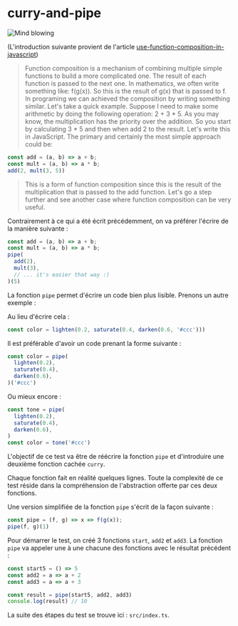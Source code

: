 # curry-and-pipe

![Mind blowing](https://i.giphy.com/media/xT0xeJpnrWC4XWblEk/giphy.webp)

(L'introduction suivante provient de l'article [use-function-composition-in-javascript](https://www.codementor.io/michelre/use-function-composition-in-javascript-gkmxos5mj))

> Function composition is a mechanism of combining multiple simple functions to build a more complicated one. The result of each function is passed to the next one. In mathematics, we often write something like: f(g(x)). So this is the result of g(x) that is passed to f. In programing we can achieved the composition by writing something similar. Let's take a quick example. Suppose I need to make some arithmetic by doing the following operation: 2 + 3 * 5. As you may know, the multiplication has the priority over the addition. So you start by calculating 3 * 5 and then when add 2 to the result. Let's write this in JavaScript. The primary and certainly the most simple approach could be:

```js
const add = (a, b) => a + b;
const mult = (a, b) => a * b;
add(2, mult(3, 5))
```

> This is a form of function composition since this is the result of the multiplication that is passed to the add function. Let's go a step further and see another case where function composition can be very useful.

Contrairement à ce qui a été écrit précédemment, on va préférer l'écrire de la manière suivante :

```js
const add = (a, b) => a + b;
const mult = (a, b) => a * b;
pipe(
  add(2),
  mult(3),
  // ... it's easier that way :)
)(5)
```

La fonction `pipe` permet d'écrire un code bien plus lisible. Prenons un autre exemple :

Au lieu d'écrire cela :

```js
const color = lighten(0.2, saturate(0.4, darken(0.6, '#ccc')))
```

Il est préférable d'avoir un code prenant la forme suivante :

```js
const color = pipe(
  lighten(0.2),
  saturate(0.4),
  darken(0.6),
)('#ccc')
```

Ou mieux encore :

```js
const tone = pipe(
  lighten(0.2),
  saturate(0.4),
  darken(0.6),
)
const color = tone('#ccc')
```

L'objectif de ce test va être de réécrire la fonction `pipe` et d'introduire une deuxième fonction cachée `curry`.

Chaque fonction fait en réalité quelques lignes. Toute la complexité de ce test réside dans la compréhension de l'abstraction offerte par ces deux fonctions.

Une version simplifiée de la fonction `pipe` s'écrit de la façon suivante :
```js
const pipe = (f, g) => x => f(g(x));
pipe(f, g)(1)
```

Pour démarrer le test, on créé 3 fonctions `start`, `add2` et `add3`. La fonction `pipe` va appeler une à une chacune des fonctions avec le résultat précédent :

```js
const start5 = () => 5
const add2 = a => a + 2
const add3 = a => a + 3

const result = pipe(start5, add2, add3)
console.log(result) // 10
```

La suite des étapes du test se trouve ici : `src/index.ts`.